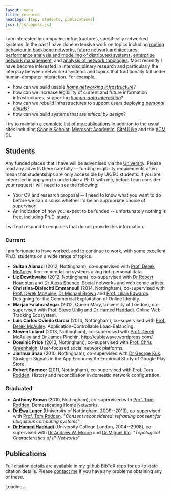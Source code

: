 ```yaml
---
layout: menu
title: research
headings: [top, students, publications]
jss: [/js/papers.js]
---
```


I am interested in computing infrastructures, specifically networked systems. In
the past I have done extensive work on topics including
[routing behaviour in backbone networks][pyrt],
[future network architectures][plutarch],
[performance analysis and modelling of distributed systems][magpie],
[enterprise network management][anemone], and
[analysis of network topologies][wsd]. Most recently I have become interested in
interdisciplinary research and particularly the interplay between networked
systems and topics that traditionally fall under human-computer interaction. For
example,

+ how can we build usable _[home networking infrastructure][homework]_?
+ how can we increase legibility of current and future information
  infrastructures, supporting _[human-data interaction][hdi]_?
+ how can we rebuild infrastructures to support users deploying
  _[personal clouds][mirage]_?
+ how can we build systems that are _ethical by design_?

I try to maintain [a complete list of my publications][papers] in addition to
the usual sites including [Google Scholar][scholar],
[Microsoft Academic][microsoft], [CiteULike][] and the [ACM DL][acm-dl].

[pyrt]: http://mor1.github.io/publications/pdf/imw02-linkfailures.pdf
[magpie]: http://mor1.github.io/publications/pdf/osdi04-magpie.pdf
[anemone]: http://mor1.github.io/publications/pdf/usenix06-anemone.pdf
[plutarch]: http://mor1.github.io/publications/pdf/fdna03-plutarch.pdf
[wsd]: http://mor1.github.io/publications/pdf/ton10-wsd.pdf

[mirage]: http://openmirage.org/
[homework]: http://homenetworks.ac.uk/
[hdi]: http://hdiresearch.org/

[papers]: #publications
[scholar]: http://scholar.google.co.uk/citations?user=9LJgRFAAAAAJ&hl=en
[acm-dl]: http://dl.acm.org/author_page.cfm?id=81313480954
[microsoft]: http://academic.research.microsoft.com/Author/317246/richard-mortier
[citeulike]: http://www.citeulike.org/search/all?q=author%3A%22richard+mortier%22+author%3A%22r+mortier%22

<h2 data-magellan-destination="students" id="students">Students</h2>

Any funded places that I have will be advertised via the [University][jobs].
Please read any adverts there carefully -- funding eligibility requirements
often mean that studentships are only accessible by UK/EU students. If you are
interested in applying to undertake a Ph.D. with me, before I can consider your
request I will need to see the following:

+ Your CV and research proposal -- I need to know what you want to do before we
  can discuss whether I'd be an appropriate choice of supervisor!
+ An indication of how you expect to be funded -- unfortunately nothing is free,
  including Ph.D. study.

I will not respond to enquiries that do not provide this information.

[jobs]: http://www.jobs.cam.ac.uk/

### Current

I am fortunate to have worked, and to continue to work, with some excellent
Ph.D. students on a wide range of topics.


<div class="plain" media:type="text/omd" markdown="1">

+ __Sultan Alanazi__ (2012, Nottingham), co-supervised with
  [Prof. Derek McAuley][mac]. Recommendation systems using rich personal data.
+ __Liz Dowthwaite__ (2012, Nottingham), co-supervised with
  [Dr Robert Houghton][rob] and [Dr Alexa Spence][alexa]. Social networks and
  web comic artists.
+ __Christina-Dialechti Emmanouil__ (2014, Nottingham), co-supervised
  with [Prof. Derek McAuley][mac], [Dr Michael Brown][mike]
  and [Prof. Lilian Edwards][lilian]. Designing for the Commercial Exploitation
  of Online Identity.
+ __Marjan Falahrastegar__ (2012, Queen Mary, University of London),
  co-supervised with [Prof. Steve Uhlig][uhlig] and [Dr Hamed Haddadi][hamed].
  Online Web Tracking Ecosystem.
+ __Luis Carlos Oviedo Garcia__ (2014, Nottingham), co-supervised with
  [Prof. Derek McAuley][mac]. Application-Controllable Load-Balancing.
+ __Steven Luland__ (2013, Nottingham), co-supervised with
  [Prof. Derek McAuley][mac] and [Dr James Pinchin][james].
  <http://cubiewave.wordpress.com/>
+ __Dominic Price__ (2013, Nottingham), co-supervised with
  [Prof. Chris Greenhalgh][chris]. User-focused social network platforms.
+ __Jianhua Shao__ (2010, Nottingham), co-supervised with
  [Dr George Kuk][george]. Strategic Signals in the App Economy An Empirical
  Study of Google Play Store.
+ __Robert Spencer__ (2011, Nottingham), co-supervised with
  [Prof. Tom Rodden][tom]. History and reconciliation in domestic network
  configuration.

</div>

### Graduated

<div class="plain" media:type="text/omd" markdown="1">

+ __Anthony Brown__ (2010, Nottingham), co-supervised with
  [Prof. Tom Rodden][tom]. Domesticating Home Networks.
+ __[Dr Ewa Luger][ewa]__ (University of Nottingham, 2009--2013), co-supervised
  with [Prof. Tom Rodden][tom]. "_Consent reconsidered: reframing consent for
  ubiquitous computing systems_"
+ __[Dr Hamed Haddadi][hamed]__ (University College London, 2004--2008),
  co-supervised with [Dr Andrew W. Moore][andrew] and [Dr Miguel Rio][miguel].
  "_Topological Characteristics of IP Networks_"

</div>

[alexa]: http://www.nottingham.ac.uk/psychology/people/alexa.spence
[mike]: http://www.nottingham.ac.uk/engineering/people/michael.brown
[james]: http://nottingham.ac.uk/horizon/people/James.Pinchin
[ewa]: https://ewaluger.wordpress.com/home/
[hamed]: http://www.eecs.qmul.ac.uk/~hamed/
[uhlig]: http://www.eecs.qmul.ac.uk/~steve/
[george]: http://www.nottingham.ac.uk/business/LIZGK.html
[rob]: http://www.nottingham.ac.uk/engineering/people/robert.houghton
[tom]: http://www.cs.nott.ac.uk/~tar/
[mac]: http://www.cs.nott.ac.uk/~drm/
[chris]: http://www.cs.nott.ac.uk/~cmg/
[lilian]: http://www.strath.ac.uk/humanities/courses/law/staff/edwardslilianprof/
[andrew]: http://www.cl.cam.ac.uk/~awm22/
[miguel]: https://www.ee.ucl.ac.uk/~mrio/

<!-- ### Masters & Undergraduate Projects -->

<h2 data-magellan-destination="publications" id="publications">Publications</h2>

Full citation details are available in [my github BibTeX repo][r] for up-to-date citation details. Please [contact me][e] if you have any problems obtaining any of these.

[r]: http://github.com/mor1/publications
[e]: mailto:richard.mortier@cl.cam.ac.uk

<div id="entries">
Loading...
</div>
